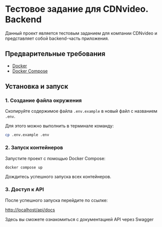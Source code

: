 # Тестовое задание для CDNvideo. Backend

Данный проект является тестовым заданием для компании CDNvideo и представляет собой backend-часть приложения.

## Предварительные требования

- [Docker](https://docs.docker.com/get-docker/)
- [Docker Compose](https://docs.docker.com/compose/install/)

## Установка и запуск

### 1. Создание файла окружения

Скопируйте содержимое файла `.env.example` в новый файл с названием `.env`.

Для этого можно выполнить в терминале команду:

```bash
cp .env.example .env
```

### 2. Запуск контейнеров

Запустите проект с помощью Docker Compose:

```bash
docker compose up
```

Дождитесь успешного запуска всех контейнеров.

### 3. Доступ к API

После успешного запуска перейдите по ссылке:

[http://localhost/api/docs](http://localhost/api/docs)

Здесь вы сможете ознакомиться с документацией API через Swagger 
